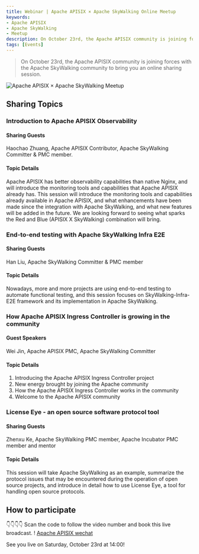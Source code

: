 ```yaml
---
title: Webinar | Apache APISIX × Apache SkyWalking Online Meetup
keywords:
- Apache APISIX
- Apache SkyWalking
- Meetup
description: On October 23rd, the Apache APISIX community is joining forces with the Apache SkyWalking community to bring you an online sharing session.
tags: [Events]
---
```

> On October 23rd, the Apache APISIX community is joining forces with the Apache SkyWalking community to bring you an online sharing session.
<!--truncate-->

![Apache APISIX × Apache SkyWalking Meetup](https://static.apiseven.com/202108/1634607898296-26d3dbea-da8b-41cc-a50d-b4aa37f69f5f.jpeg)

## Sharing Topics

### Introduction to Apache APISIX Observability

#### Sharing Guests

Haochao Zhuang, Apache APISIX Contributor, Apache SkyWalking Committer & PMC member.

#### Topic Details

Apache APISIX has better observability capabilities than native Nginx, and will introduce the monitoring tools and capabilities that Apache APISIX already has. This session will introduce the monitoring tools and capabilities already available in Apache APISIX, and what enhancements have been made since the integration with Apache SkyWalking, and what new features will be added in the future. We are looking forward to seeing what sparks the Red and Blue (APISIX X SkyWalking) combination will bring.

### End-to-end testing with Apache SkyWalking Infra E2E

#### Sharing Guests

Han Liu, Apache SkyWalking Committer & PMC member

#### Topic Details

Nowadays, more and more projects are using end-to-end testing to automate functional testing, and this session focuses on SkyWalking-Infra-E2E framework and its implementation in Apache SkyWalking.

### How Apache APISIX Ingress Controller is growing in the community

#### Guest Speakers

Wei Jin, Apache APISIX PMC, Apache SkyWalking Committer

#### Topic Details

1. Introducing the Apache APISIX Ingress Controller project
2. New energy brought by joining the Apache community
3. How the Apache APISIX Ingress Controller works in the community
4. Welcome to the Apache APISIX community

### License Eye - an open source software protocol tool

#### Sharing Guests

Zhenxu Ke, Apache SkyWalking PMC member, Apache Incubator PMC member and mentor

#### Topic Details

This session will take Apache SkyWalking as an example, summarize the protocol issues that may be encountered during the operation of open source projects, and introduce in detail how to use License Eye, a tool for handling open source protocols.

## How to participate

👇👇👇👇 Scan the code to follow the video number and book this live broadcast.
! [Apache APISIX wechat](https://apisix.apache.org/assets/images/2021-08-21-2-e9610756c89fec849caeb66361bce002.png)

See you live on Saturday, October 23rd at 14:00!
